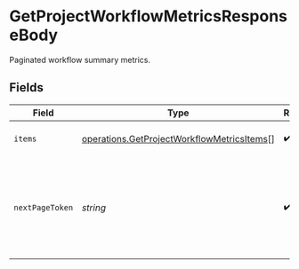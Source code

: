 # GetProjectWorkflowMetricsResponseBody

Paginated workflow summary metrics.


## Fields

| Field                                                                                                    | Type                                                                                                     | Required                                                                                                 | Description                                                                                              |
| -------------------------------------------------------------------------------------------------------- | -------------------------------------------------------------------------------------------------------- | -------------------------------------------------------------------------------------------------------- | -------------------------------------------------------------------------------------------------------- |
| `items`                                                                                                  | [operations.GetProjectWorkflowMetricsItems](../../models/operations/getprojectworkflowmetricsitems.md)[] | :heavy_check_mark:                                                                                       | Workflow summary metrics.                                                                                |
| `nextPageToken`                                                                                          | *string*                                                                                                 | :heavy_check_mark:                                                                                       | A token to pass as a `page-token` query parameter to return the next page of results.                    |